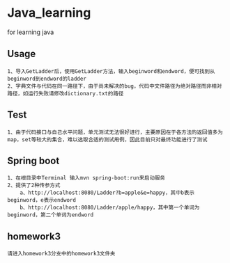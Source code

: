 # Java_learning
for learning java
## Usage
    1、导入GetLadder后，使用GetLadder方法，输入beginword和endword，便可找到从beginword到endword的ladder
    2、字典文件与代码在同一路径下，由于尚未解决的bug，代码中文件路径为绝对路径而非相对路径，如运行失败请修改dictionary.txt的路径
## Test
    1、由于代码接口与自己水平问题，单元测试无法很好进行，主要原因在于各方法的返回值多为map，set等较大的集合，难以选取合适的测试用例，因此目前只对最终功能进行了测试
## Spring boot
    1、在根目录中Terminal 输入mvn spring-boot:run来启动服务
    2、提供了2种传参方式
        a、http://localhost:8080/Ladder?b=apple&e=happy，其中b表示beginword，e表示endword
        b、http://localhost:8080/Ladder/apple/happy，其中第一个单词为beginword，第二个单词为endword 
## homework3
    请进入homework3分支中的homework3文件夹